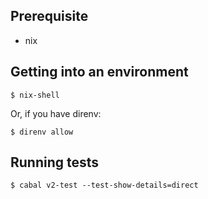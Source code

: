 ## Prerequisite

* nix

## Getting into an environment

```
$ nix-shell
```

Or, if you have direnv:

```
$ direnv allow
```

## Running tests

```
$ cabal v2-test --test-show-details=direct
```
